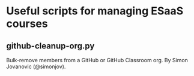 # Useful scripts for managing ESaaS courses

## github-cleanup-org.py

Bulk-remove members from a GitHub or GitHub Classroom org. By Simon
Jovanovic (@simonjov).

